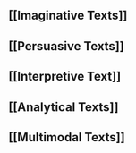 
## [[Imaginative Texts]]


## [[Persuasive Texts]]


## [[Interpretive Text]]


## [[Analytical Texts]]


## [[Multimodal Texts]]


